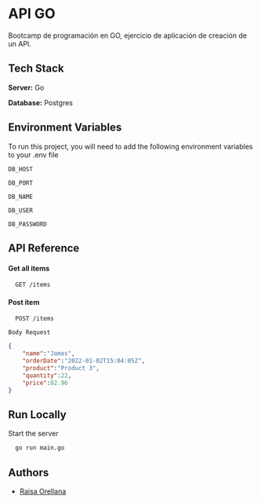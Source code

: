 
# API GO

Bootcamp de programación en GO, ejercicio de aplicación de creación de un API.

## Tech Stack

**Server:** Go

**Database:** Postgres

## Environment Variables

To run this project, you will need to add the following environment variables to your .env file

`DB_HOST`

`DB_PORT`

`DB_NAME`

`DB_USER`

`DB_PASSWORD`

## API Reference

#### Get all items

```http
  GET /items
```

#### Post item

```http
  POST /items
```
`Body Request`

```json
{
    "name":"James",
    "orderDate":"2022-01-02T15:04:05Z",
    "product":"Product 3",
    "quantity":22,
    "price":82.96
}

```


## Run Locally

Start the server

```bash
  go run main.go
```
## Authors

- [Raisa Orellana](https://github.com/Raisa320)

